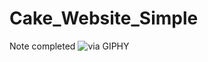 # Cake_Website_Simple
Note completed
![<iframe src="https://giphy.com/embed/17onPWvvq8oCeZzUK9" width="480" height="300" style="" frameBorder="0" class="giphy-embed" allowFullScreen></iframe><p><a href="https://giphy.com/gifs/alphastaffshore-alpha-staffshore-subsea-17onPWvvq8oCeZzUK9">via GIPHY</a></p>]()
